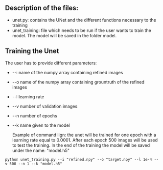 ## Description of the files:
* unet.py: contains the UNet and the different functions necessary to the training
* unet_training: file which needs to be run if the user wants to train the model. The model will be saved in the folder model. 
## Training the Unet
The user has to provide different parameters:
* --i name of the numpy array containing refined images
* --o name of the numpy array containing grountruth of the refined images
* --l learning rate 
* --v number of validation images
* --n number of epochs
* --k name given to the model
  
  Example of command lign: the unet will be trained for one epoch with a learning rate equal to 0.0001. After each epoch 500 images will be used to test the training. In the end of the training the model will be saved  under the name: "model.h5"
```
python unet_training.py --i "refined.npy" --o "target.npy" --l 1e-4 --v 500 --n 1 --k "model.h5"
```

